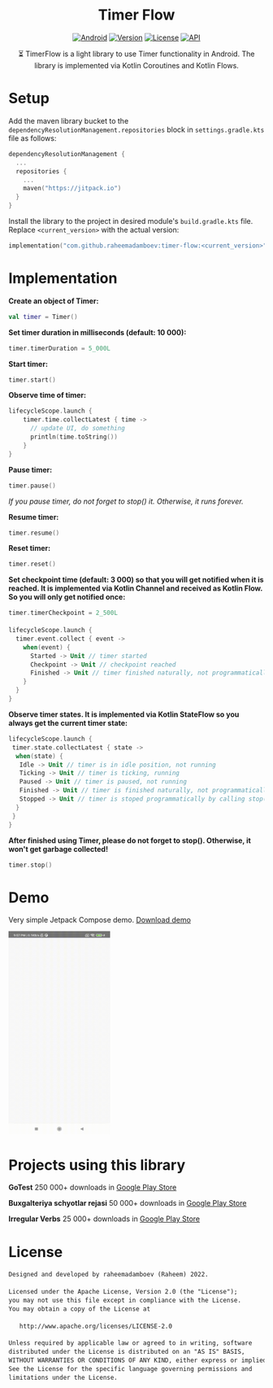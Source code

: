<h1 align="center">Timer Flow</h1>

<p align="center">
  <a href="http://developer.android.com/index.html"><img alt="Android" src="https://img.shields.io/badge/platform-android-green.svg"/></a>
  <a href="https://jitpack.io/#raheemadamboev/timer-flow"><img alt="Version" src="https://img.shields.io/badge/platform-android-green.svg"/></a>
  <a href="https://opensource.org/licenses/Apache-2.0"><img alt="License" src="https://img.shields.io/badge/License-Apache%202.0-blue.svg"/></a>
  <a href="https://android-arsenal.com/api?level=21"><img alt="API" src="https://img.shields.io/badge/API-21%2B-brightgreen.svg?style=flat"/></a>
</p>

<p align="center">
⏳️ TimerFlow is a light library to use Timer functionality in Android. The library is implemented via Kotlin Coroutines and Kotlin Flows.
</p>

# Setup

Add the maven library bucket to the `dependencyResolutionManagement.repositories` block in `settings.gradle.kts` file as follows:
```kotlin
dependencyResolutionManagement {
  ...
  repositories {
    ...
    maven("https://jitpack.io")
  }
}
```

Install the library to the project in desired module's `build.gradle.kts` file. Replace `<current_version>` with the actual version:
```kotlin
implementation("com.github.raheemadamboev:timer-flow:<current_version>")
```

# Implementation

**Create an object of Timer:**

```kotlin
val timer = Timer()
```

**Set timer duration in milliseconds (default: 10 000):**

```kotlin
timer.timerDuration = 5_000L
```

**Start timer:**

```kotlin
timer.start()
```

**Observe time of timer:**

```kotlin
lifecycleScope.launch {
    timer.time.collectLatest { time ->
      // update UI, do something
      println(time.toString())
    }
}
```

**Pause timer:**

```kotlin
timer.pause()
```
_If you pause timer, do not forget to stop() it. Otherwise, it runs forever._

**Resume timer:**

```kotlin
timer.resume()
```

**Reset timer:**

```kotlin
timer.reset()
```

**Set checkpoint time (default: 3 000) so that you will get notified when it is reached. It is implemented via Kotlin Channel and received as Kotlin Flow. So you will only get notified once:**

```kotlin
timer.timerCheckpoint = 2_500L

lifecycleScope.launch {
  timer.event.collect { event ->
    when(event) {
      Started -> Unit // timer started
      Checkpoint -> Unit // checkpoint reached
      Finished -> Unit // timer finished naturally, not programmatically
    }
  }
}
```

**Observe timer states. It is implemented via Kotlin StateFlow so you always get the current timer state:**

```kotlin
lifecycleScope.launch {
 timer.state.collectLatest { state ->
  when(state) {
   Idle -> Unit // timer is in idle position, not running
   Ticking -> Unit // timer is ticking, running
   Paused -> Unit // timer is paused, not running
   Finished -> Unit // timer is finished naturally, not programmatically finished, not running
   Stopped -> Unit // timer is stoped programmatically by calling stop() function, not running
  }
 }
}
```

**After finished using Timer, please do not forget to stop(). Otherwise, it won't get garbage collected!**

```kotlin
timer.stop()
```

# Demo

Very simple Jetpack Compose demo. <a href="https://github.com/raheemadamboev/timer-flow/blob/master/extra/app-debug.apk">Download demo</a>

<img src="https://github.com/raheemadamboev/timer-flow/blob/master/extra/banner.gif" width="200" height="400">

# Projects using this library

**GoTest** 250 000+ downloads in <a href="https://play.google.com/store/apps/details?id=xyz.teamgravity.gotest">Google Play Store</a>

**Buxgalteriya schyotlar rejasi** 50 000+ downloads in <a href="https://play.google.com/store/apps/details?id=xyz.teamgravity.uzbekistanaccountingcode">Google Play Store</a>

**Irregular Verbs**  25 000+ downloads in <a href="https://play.google.com/store/apps/details?id=xyz.teamgravity.irregularverbs">Google Play Store</a>

# License

```xml
Designed and developed by raheemadamboev (Raheem) 2022.

Licensed under the Apache License, Version 2.0 (the "License");
you may not use this file except in compliance with the License.
You may obtain a copy of the License at

   http://www.apache.org/licenses/LICENSE-2.0

Unless required by applicable law or agreed to in writing, software
distributed under the License is distributed on an "AS IS" BASIS,
WITHOUT WARRANTIES OR CONDITIONS OF ANY KIND, either express or implied.
See the License for the specific language governing permissions and
limitations under the License.
```
